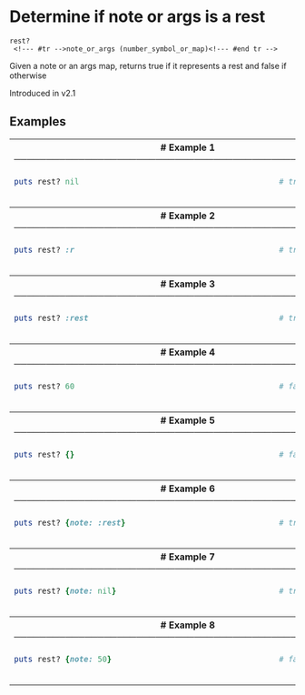 # Determine if note or args is a rest

```
rest? 
 <!--- #tr -->note_or_args (number_symbol_or_map)<!--- #end tr -->
```


Given a note or an args map, returns true if it represents a rest and false if otherwise

Introduced in v2.1

## Examples

<table class="examples">
<tr>
<th colspan="2" class="even head"># Example 1 ──────────────────────────────────────────────────────</th>
</tr>
<tr>
<td class="even">

```ruby
puts rest? nil



```

</td>
<td class="even">

<!--- #tr -->
```ruby
# true



```
<!--- #end tr -->

</td>
</tr>
<tr>
<th colspan="2" class="odd head"># Example 2 ──────────────────────────────────────────────────────</th>
</tr>
<tr>
<td class="odd">

```ruby
puts rest? :r



```

</td>
<td class="odd">

<!--- #tr -->
```ruby
# true



```
<!--- #end tr -->

</td>
</tr>
<tr>
<th colspan="2" class="even head"># Example 3 ──────────────────────────────────────────────────────</th>
</tr>
<tr>
<td class="even">

```ruby
puts rest? :rest



```

</td>
<td class="even">

<!--- #tr -->
```ruby
# true



```
<!--- #end tr -->

</td>
</tr>
<tr>
<th colspan="2" class="odd head"># Example 4 ──────────────────────────────────────────────────────</th>
</tr>
<tr>
<td class="odd">

```ruby
puts rest? 60



```

</td>
<td class="odd">

<!--- #tr -->
```ruby
# false



```
<!--- #end tr -->

</td>
</tr>
<tr>
<th colspan="2" class="even head"># Example 5 ──────────────────────────────────────────────────────</th>
</tr>
<tr>
<td class="even">

```ruby
puts rest? {}



```

</td>
<td class="even">

<!--- #tr -->
```ruby
# false



```
<!--- #end tr -->

</td>
</tr>
<tr>
<th colspan="2" class="odd head"># Example 6 ──────────────────────────────────────────────────────</th>
</tr>
<tr>
<td class="odd">

```ruby
puts rest? {note: :rest}



```

</td>
<td class="odd">

<!--- #tr -->
```ruby
# true



```
<!--- #end tr -->

</td>
</tr>
<tr>
<th colspan="2" class="even head"># Example 7 ──────────────────────────────────────────────────────</th>
</tr>
<tr>
<td class="even">

```ruby
puts rest? {note: nil}



```

</td>
<td class="even">

<!--- #tr -->
```ruby
# true



```
<!--- #end tr -->

</td>
</tr>
<tr>
<th colspan="2" class="odd head"># Example 8 ──────────────────────────────────────────────────────</th>
</tr>
<tr>
<td class="odd">

```ruby
puts rest? {note: 50}



```

</td>
<td class="odd">

<!--- #tr -->
```ruby
# false



```
<!--- #end tr -->

</td>
</tr>
</table>


